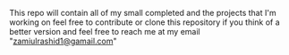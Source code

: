 This repo will contain all of my small completed and the projects that I'm working on
feel free to contribute or clone this repository if you think of a better version 
and feel free to reach me at my email "zamiulrashid1@gamail.com"
